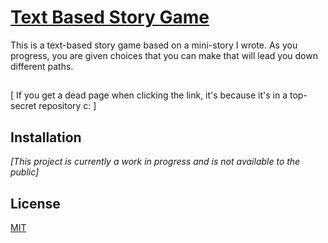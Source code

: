 # [Text Based Story Game](https://github.com/KaizNG/TextBasedGame)
This is a text-based story game based on a mini-story I wrote. As you progress, you are given choices that you can make that will lead you down different paths.

## 
[ If you get a dead page when clicking the link, it's because it's in a top-secret repository c: ]

## Installation
*[This project is currently a work in progress and is not available to the public]*

## License
[MIT](https://choosealicense.com/licenses/mit/)
